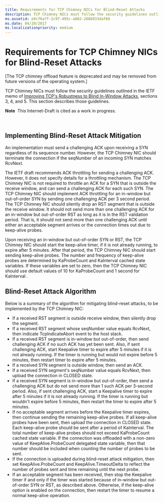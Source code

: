 ```yaml
---
title: Requirements for TCP Chimney NICs for Blind-Reset Attacks
description: TCP Chimney NICs must follow the security guidelines outlined in the IETF memo of Improving TCP's Robustness to Blind In-Window Attacks, sections 3, 4, and 5. This section describes those guidelines.
ms.assetid: e9cf6a7f-2c97-495c-a082-268b933daf60
ms.date: 04/20/2017
ms.localizationpriority: medium
---
```


# Requirements for TCP Chimney NICs for Blind-Reset Attacks


\[The TCP chimney offload feature is deprecated and may be removed from future versions of the operating system.\]

TCP Chimney NICs must follow the security guidelines outlined in the IETF memo of [Improving TCP's Robustness to Blind In-Window Attacks](http://go.microsoft.com/fwlink/p/?linkid=181776), sections 3, 4, and 5. This section describes those guidelines.

**Note**  This Internet-Draft is cited as a work in progress.

 

## Implementing Blind-Reset Attack Mitigation


An implementation must send a challenging ACK upon receiving a SYN regardless of its sequence number. However, the TCP Chimney NIC should terminate the connection if the seqNumber of an incoming SYN matches RcvNext.

The IETF draft recommends ACK throttling for sending a challenging ACK. However, it does not specify details for a throttling mechanism. The TCP Chimney NIC is not required to throttle an ACK for a SYN that is outside the receive window, and can send a challenging ACK for each such SYN. The TCP Chimney NIC should implement ACK throttling for an in-window but out-of-order SYN by sending one challenging ACK per 3 second period. The TCP Chimney NIC should silently drop an RST segment that is outside the receive window. It should not send more than one challenging ACK for an in-window but out-of-order RST as long as it is in the RST validation period. That is, it should not send more than one challenging ACK until either an acceptable segment arrives or the connection times out due to keep-alive probes.

Upon receiving an in-window but out-of-order SYN or RST, the TCP Chimney NIC should start the keep-alive timer, if it is not already running, to expire after 5 minutes. After that period, the TCP Chimney NIC should start sending keep-alive probes. The number and frequency of keep-alive probes are determined by KaProbeCount and KaInterval cached state variables. If these variables are set to zero, then the TCP Chimney NIC should use default values of 10 for KaProbeCount and 1 second for KaInterval .

## Blind-Reset Attack Algorithm


Below is a summary of the algorithm for mitigating blind-reset attacks, to be implemented by the TCP Chimney NIC:

-   If a received RST segment is outside receive window, then silently drop the segment.
-   If a received RST segment whose seqNumber value equals RcvNext, then indicate TcpIndicateAbort event to the host stack.
-   If a received RST segment is in-window but out-of-order, then send challenging ACK if no such ACK has yet been sent. Also, if sent challenging ACK, start Keepalive timer to expire after 5 minutes if it is not already running. If the timer is running but would not expire before 5 minutes, then restart timer to expire after 5 minutes.
-   If a received SYN segment is outside window, then send an ACK.
-   If a received SYN segment's seqNumber value equals RcvNext, then upload the connection in CLOSED state.
-   If a received SYN segment is in-window but out-of-order, then send a challenging ACK but do not send more than 1 such ACK per 3-second period. Also, if sent challenging ACK, start a Keepalive timer to expire after 5 minutes if it is not already running. If the timer is running but wouldn't expire before 5 minutes, then restart the timer to expire after 5 minutes.
-   If no acceptable segment arrives before the Keepalive timer expires, then continue sending the remaining keep-alive probes. If all keep-alive probes have been sent, then upload the connection in CLOSED state. Each keep-alive probe should be sent after a period of KaInterval. The total number of keep-alive probes should not exceed KaProbeCount cached state variable. If the connection was offloaded with a non-zero value of KeepAlive.ProbeCount delegated state variable, then that number should be included when counting the number of probes to be sent.
-   If the connection is uploaded during blind-reset attack mitigation, then set KeepAlive.ProbeCount and KeepAlive.TimeoutDelta to reflect the number of probes sent and time remaining until the next probe.
-   If an acceptable segment has been received, then stop the Keepalive timer if and only if the timer was started because of in-window but out-of-order SYN or RST, as described above. Otherwise, if the keep-alive option is enabled on the connection, then restart the timer to resume a normal keep-alive operation.

 

 





